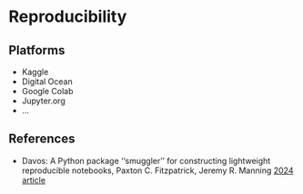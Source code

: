 
# Reproducibility


## Platforms
- Kaggle
- Digital Ocean
- Google Colab
- Jupyter.org
- ...

## References
- Davos: A Python package ‘‘smuggler’’ for constructing lightweight reproducible notebooks, Paxton C. Fitzpatrick, Jeremy R. Manning [2024 article](https://doi.org/10.1016/j.softx.2023.101614)
